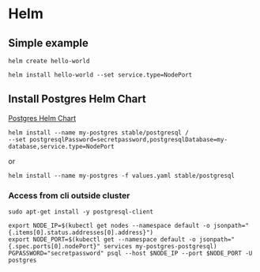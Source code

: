 # Helm
## Simple example
```
helm create hello-world
```
```
helm install hello-world --set service.type=NodePort
```

## Install Postgres Helm Chart
[Postgres Helm Chart](https://github.com/helm/charts/tree/master/stable/postgresql)
```
helm install --name my-postgres stable/postgresql /
--set postgresqlPassword=secretpassword,postgresqlDatabase=my-database,service.type=NodePort
```
or
```
helm install --name my-postgres -f values.yaml stable/postgresql
```
### Access from cli outside cluster
```
sudo apt-get install -y postgresql-client
```
```
export NODE_IP=$(kubectl get nodes --namespace default -o jsonpath="{.items[0].status.addresses[0].address}")
export NODE_PORT=$(kubectl get --namespace default -o jsonpath="{.spec.ports[0].nodePort}" services my-postgres-postgresql)
PGPASSWORD="secretpassword" psql --host $NODE_IP --port $NODE_PORT -U postgres
```
